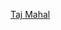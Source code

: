 [Taj Mahal](https://www.google.com/search?q=taj+mahal&rlz=1C1GCEB_enIN956IN956&oq=taj+maha&aqs=chrome.1.69i57j0i433i512l2j46i175i199i512j0i433i512j46i199i291i433i512j46i131i175i199i433i512j46i175i199i512j0i433i512l2.3385j0j7&sourceid=chrome&ie=UTF-8)

